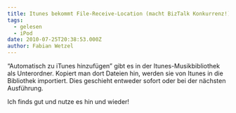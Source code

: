 ```yaml
---
title: Itunes bekommt File-Receive-Location (macht BizTalk Konkurrenz!)
tags:
  - gelesen
  - iPod
date: 2010-07-25T20:38:53.000Z
author: Fabian Wetzel
---
```


“Automatisch zu iTunes hinzufügen” gibt es in der Itunes-Musikbibliothek als Unterordner. Kopiert man dort Dateien hin, werden sie von Itunes in die Bibliothek importiert. Dies geschieht entweder sofort oder bei der nächsten Ausführung.

Ich finds gut und nutze es hin und wieder!


